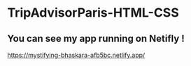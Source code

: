 # TripAdvisorParis-HTML-CSS
## You can see my app running on Netifly !
https://mystifying-bhaskara-afb5bc.netlify.app/
